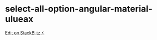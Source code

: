 # select-all-option-angular-material-ulueax

[Edit on StackBlitz ⚡️](https://stackblitz.com/edit/select-all-option-angular-material-ulueax)